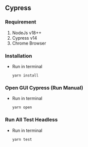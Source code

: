 ## Cypress 

### Requirement
1. NodeJs v18++
2. Cypress v14
3. Chrome Browser

### Installation
- Run in terminal 
   ```
   yarn install
   ```

### Open GUI Cypress (Run Manual)
- Run in terminal
    ```
    yarn open
    ```

### Run All Test Headless 
- Run in terminal
    ```
    yarn test
    ```